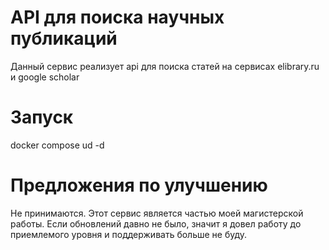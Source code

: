 # API для поиска научных публикаций
Данный сервис реализует api для поиска статей на сервисах elibrary.ru и google scholar

# Запуск
docker compose ud -d

# Предложения по улучшению
Не принимаются. Этот сервис является частью моей магистерской работы. Если обновлений давно не было, значит я довел работу до приемлемого уровня и поддерживать больше не буду.